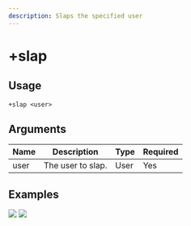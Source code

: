 ```yaml
---
description: Slaps the specified user
---
```


# +slap

## Usage

```
+slap <user>
```

## Arguments

| Name | Description       | Type | Required |
| ---- | ----------------- | ---- | -------- |
| user | The user to slap. | User | Yes      |

## Examples

![](https://user-images.githubusercontent.com/111157596/201521076-ccc92333-3f95-4ba7-9cdc-ac0745510d6e.png) ![](https://user-images.githubusercontent.com/111157596/201521080-a1dc0024-0b09-41fd-9c59-523e790f1029.png)
